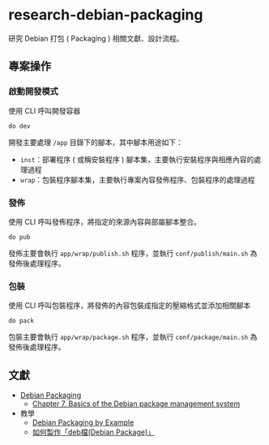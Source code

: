 # research-debian-packaging

研究 Debian 打包 ( Packaging ) 相關文獻、設計流程。

## 專案操作

### 啟動開發模式

使用 CLI 呼叫開發容器

```
do dev
```

開發主要處理 ```/app``` 目錄下的腳本，其中腳本用途如下：

+ ```inst```：部署程序 ( 或稱安裝程序 ) 腳本集，主要執行安裝程序與相應內容的處理過程
+ ```wrap```：包裝程序腳本集，主要執行專案內容發佈程序、包裝程序的處理過程

### 發佈

使用 CLI 呼叫發佈程序，將指定的來源內容與部屬腳本整合。

```
do pub
```

發佈主要會執行 ```app/wrap/publish.sh``` 程序，並執行 ```conf/publish/main.sh``` 為發佈後處理程序。

### 包裝

使用 CLI 呼叫包裝程序，將發佈的內容包裝成指定的壓縮格式並添加相關腳本

```
do pack
```

包裝主要會執行 ```app/wrap/package.sh``` 程序，並執行 ```conf/package/main.sh``` 為發佈後處理程序。

## 文獻

+ [Debian Packaging](https://wiki.debian.org/Packaging/Intro)
    - [Chapter 7. Basics of the Debian package management system](https://www.debian.org/doc/manuals/debian-faq/pkg-basics.en.html)
+ 教學
    - [Debian Packaging by Example](https://john-tucker.medium.com/118c18f5dbfe)
    - [如何製作「deb檔(Debian Package)」](https://samwhelp.github.io/book-ubuntu-basic-skill/book/content/package/how-to-build-package.html)
